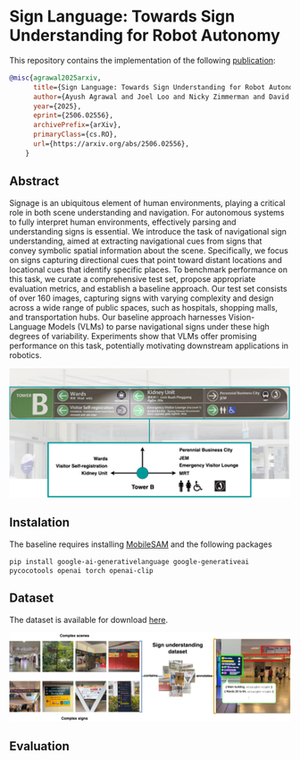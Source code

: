 # Sign Language: Towards Sign Understanding for Robot Autonomy

This repository contains the implementation of the following [publication](https://arxiv.org/abs/2506.02556):
```bibtex
@misc{agrawal2025arxiv,
      title={Sign Language: Towards Sign Understanding for Robot Autonomy}, 
      author={Ayush Agrawal and Joel Loo and Nicky Zimmerman and David Hsu},
      year={2025},
      eprint={2506.02556},
      archivePrefix={arXiv},
      primaryClass={cs.RO},
      url={https://arxiv.org/abs/2506.02556}, 
    }
```


## Abstract
Signage is an ubiquitous element of human environments, playing a critical role in both scene understanding and navigation. For autonomous systems to fully interpret human environments, effectively parsing and understanding signs is essential. We introduce the task of navigational sign understanding, aimed at extracting navigational cues from signs that convey symbolic spatial information about the scene. Specifically, we focus on signs capturing directional cues that point toward distant locations and locational cues that identify specific places. To benchmark performance on this task, we curate a comprehensive test set, propose appropriate evaluation metrics, and establish a baseline approach. Our test set consists of over 160 images, capturing signs with varying complexity and design across a wide range of public spaces, such as hospitals, shopping malls, and transportation hubs. Our baseline approach harnesses Vision-Language Models (VLMs) to parse navigational signs under these high degrees of variability. Experiments show that VLMs offer promising performance on this task, potentially motivating downstream applications in robotics. 

![Motivation](pics/Motivation.png)

## Instalation

The baseline requires installing [MobileSAM](https://github.com/IDEA-Research/Grounded-Segment-Anything/tree/main/EfficientSAM) and the following packages
```
pip install google-ai-generativelanguage google-generativeai pycocotools openai torch openai-clip
```



## Dataset

The dataset is available for download [here](https://drive.google.com/file/d/109mdy1gpIEhyd5JCyNGqdBvrfvgU1tS6/view?usp=sharing).


![dataset](pics/dataset.jpg)


## Evaluation


